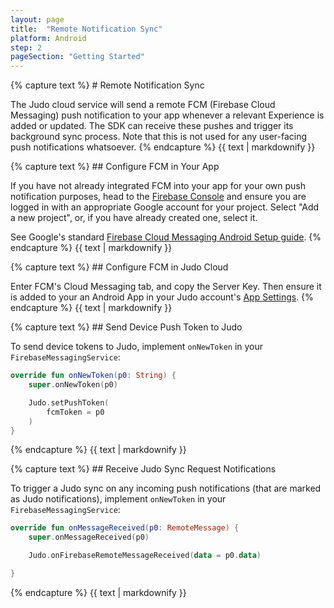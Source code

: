 ```yaml
---
layout: page
title:  "Remote Notification Sync"
platform: Android
step: 2
pageSection: "Getting Started"
---
```

<section id="remote-notification-sync">
{% capture text %}
# Remote Notification Sync

The Judo cloud service will send a remote FCM (Firebase Cloud Messaging) push notification to your app whenever a relevant Experience is added or updated. The SDK can receive these pushes and trigger its background sync process. Note that this is not used for any user-facing push notifications whatsoever.
{% endcapture %}
{{ text | markdownify }}
</section>
<section id="configure-fcm-in-your-app">
{% capture text %}
## Configure FCM in Your App

If you have not already integrated FCM into your app for your own push notification purposes, head to the [Firebase Console](https://console.firebase.google.com/) and ensure you are logged in with an appropriate Google account for your project. Select "Add a new project", or, if you have already created one, select it.

See Google's standard [Firebase Cloud Messaging Android Setup guide](https://firebase.google.com/docs/cloud-messaging/android/client).
{% endcapture %}
{{ text | markdownify }}
</section>
<section id="configure-fcm-in-judo-cloud">
{% capture text %}
## Configure FCM in Judo Cloud

Enter FCM's Cloud Messaging tab, and copy the Server Key. Then ensure it is added to your an Android App in your Judo account's [App Settings](https://www.judo.app/login).
{% endcapture %}
{{ text | markdownify }}
</section>
<section id="send-device-push-token-to-judo">
{% capture text %}
## Send Device Push Token to Judo

To send device tokens to Judo, implement `onNewToken` in your `FirebaseMessagingService`:

```kotlin
override fun onNewToken(p0: String) {
    super.onNewToken(p0)

    Judo.setPushToken(
        fcmToken = p0
    )
}
```
{% endcapture %}
{{ text | markdownify }}
</section>
<section id="receive-judo-sync-request-notifications">
{% capture text %}
## Receive Judo Sync Request Notifications

To trigger a Judo sync on any incoming push notifications (that are marked as Judo notifications), implement `onNewToken` in your `FirebaseMessagingService`:

```kotlin
override fun onMessageReceived(p0: RemoteMessage) {
    super.onMessageReceived(p0)

    Judo.onFirebaseRemoteMessageReceived(data = p0.data)

}
```
{% endcapture %}
{{ text | markdownify }}
</section>